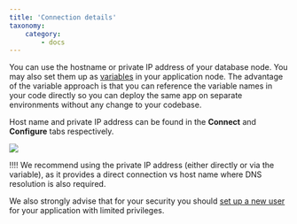 ```yaml
---
title: 'Connection details'
taxonomy:
    category:
        - docs
---
```


You can use the hostname or private IP address of your database node. You may also set them up as [variables](/features/environment-variables) in your application node. The advantage of the variable approach is that you can reference the variable names in your code directly so you can deploy the same app on separate environments without any change to your codebase.

Host name and private IP address can be found in the **Connect** and **Configure** tabs respectively.

![](db-percona-connection-details.png)

!!!! We recommend using the private IP address (either directly or via the variable), as it provides a direct connection vs host name where DNS resolution is also required.

We also strongly advise that for your security you should [set up a new user](/database-nodes/postgresql/user-creation) for your application with limited privileges.